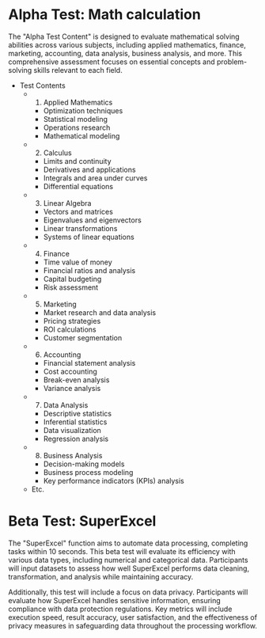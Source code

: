 # Alpha Test: Math calculation
<p>The "Alpha Test Content" is designed to evaluate mathematical solving abilities across various subjects, including applied mathematics, finance, marketing, accounting, data analysis, business analysis, and more. This comprehensive assessment focuses on essential concepts and problem-solving skills relevant to each field.
</p>

- Test Contents
  - 1. Applied Mathematics
    - Optimization techniques
    - Statistical modeling
    - Operations research
    - Mathematical modeling
  - 2. Calculus
    - Limits and continuity
    - Derivatives and applications
    - Integrals and area under curves
    - Differential equations
  - 3. Linear Algebra
    - Vectors and matrices
    - Eigenvalues and eigenvectors
    - Linear transformations
    - Systems of linear equations
  - 4. Finance
    - Time value of money
    - Financial ratios and analysis
    - Capital budgeting
    - Risk assessment
  - 5. Marketing
    - Market research and data analysis
    - Pricing strategies
    - ROI calculations
    - Customer segmentation
  - 6. Accounting
    - Financial statement analysis
    - Cost accounting
    - Break-even analysis
    - Variance analysis
  - 7. Data Analysis
    - Descriptive statistics
    - Inferential statistics
    - Data visualization
    - Regression analysis
  - 8. Business Analysis
    - Decision-making models
    - Business process modeling
    - Key performance indicators (KPIs) analysis
  - Etc.
 
    
# Beta Test: SuperExcel
<p>
The "SuperExcel" function aims to automate data processing, completing tasks within 10 seconds. This beta test will evaluate its efficiency with various data types, including numerical and categorical data. Participants will input datasets to assess how well SuperExcel performs data cleaning, transformation, and analysis while maintaining accuracy.

Additionally, this test will include a focus on data privacy. Participants will evaluate how SuperExcel handles sensitive information, ensuring compliance with data protection regulations. Key metrics will include execution speed, result accuracy, user satisfaction, and the effectiveness of privacy measures in safeguarding data throughout the processing workflow.
</p>
